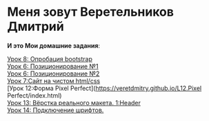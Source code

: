  Меня зовут Веретельников Дмитрий 
 ===============
   **И это Мои домашние задания**:  
   
 [Урок 8: Опробация bootstrap](https://veretdmitry.github.io/L12/index.html)  
 [Урок 6: Позиционирование №1](https://veretdmitry.github.io/L6.Position/P-1/index.html)    
 [Урок 6: Позиционирование №2](https://veretdmitry.github.io/L6.Position/P-2/index.html)    
 [Урок 7:Сайт на чистом html/css](https://veretdmitry.github.io/L7.SITE№1/index.html)    
 [Урок 12:Форма Pixel Perfect](https://veretdmitry.github.io/L12.Pixel Perfect/index.html)  
 [Урок 13: Вёрстка реального макета. 1:Header](https://veretdmitry.github.io/L13.RealProject1/src/index.html)  
 [Урок 14: Подключение шрифтов.](https://veretdmitry.github.io/L14.Fonts/index.html)
